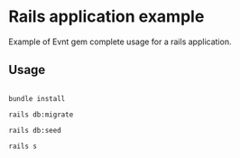 # Rails application example

Example of Evnt gem complete usage for a rails application.

## Usage

```shell

bundle install

rails db:migrate

rails db:seed

rails s

```
